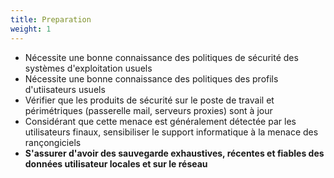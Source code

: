 ```yaml
---
title: Preparation
weight: 1
---
```

- Nécessite une bonne connaissance des politiques de sécurité des systèmes d'exploitation usuels
- Nécessite une bonne connaissance des politiques des profils d'utiisateurs usuels
- Vérifier que les produits de sécurité sur le poste de travail et périmétriques (passerelle mail, serveurs proxies) sont à jour
- Considérant que cette menace est généralement détectée par les utilisateurs finaux, sensibiliser le support informatique à la menace des rançongiciels
- **S'assurer d'avoir des sauvegarde exhaustives, récentes et fiables des données utilisateur locales et sur le réseau**
